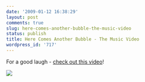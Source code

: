 ```yaml
---
date: '2009-01-12 16:38:29'
layout: post
comments: true
slug: here-comes-another-bubble-the-music-video
status: publish
title: Here Comes Another Bubble - The Music Video
wordpress_id: '717'
---
```


For a good laugh - [check out this video](http://www.youtube.com/watch?v=I6IQ_FOCE6I)!

[![](http://s3.amazonaws.com/oldbloguploads/2009/01/picture-21.png)](http://www.youtube.com/watch?v=I6IQ_FOCE6I)
